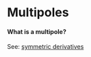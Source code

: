 # Multipoles
#### What is a multipole?

See: [symmetric derivatives](https://en.m.wikipedia.org/wiki/Symmetry_of_second_derivatives)
